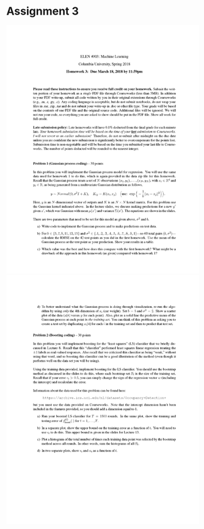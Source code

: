 # Assignment 3

<img src="/Assignment3/Questions/ELEN4903_hw3_Spring2018_Page_1.png"> <img src="/Assignment3/Questions/ELEN4903_hw3_Spring2018_Page_2.png"> 
